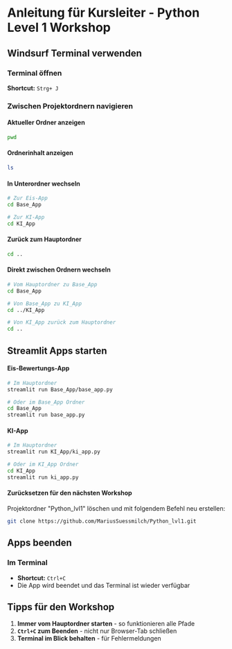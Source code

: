 # Anleitung für Kursleiter - Python Level 1 Workshop

## Windsurf Terminal verwenden

### Terminal öffnen
**Shortcut:** `Strg+ J`

### Zwischen Projektordnern navigieren

#### Aktueller Ordner anzeigen
```bash
pwd
```

#### Ordnerinhalt anzeigen
```bash
ls
```

#### In Unterordner wechseln
```bash
# Zur Eis-App
cd Base_App

# Zur KI-App
cd KI_App
```

#### Zurück zum Hauptordner
```bash
cd ..
```

#### Direkt zwischen Ordnern wechseln
```bash
# Vom Hauptordner zu Base_App
cd Base_App

# Von Base_App zu KI_App
cd ../KI_App

# Von KI_App zurück zum Hauptordner
cd ..
```

## Streamlit Apps starten

#### Eis-Bewertungs-App
```bash
# Im Hauptordner
streamlit run Base_App/base_app.py

# Oder im Base_App Ordner
cd Base_App
streamlit run base_app.py
```

#### KI-App
```bash
# Im Hauptordner
streamlit run KI_App/ki_app.py

# Oder im KI_App Ordner
cd KI_App
streamlit run ki_app.py
```

#### Zurücksetzen für den nächsten Workshop
Projektordner "Python_lvl1" löschen und mit folgendem Befehl neu erstellen:

```bash
git clone https://github.com/MariusSuessmilch/Python_lvl1.git
```

## Apps beenden

### Im Terminal
- **Shortcut:** `Ctrl+C` 
- Die App wird beendet und das Terminal ist wieder verfügbar

## Tipps für den Workshop

1. **Immer vom Hauptordner starten** - so funktionieren alle Pfade
2. **`Ctrl+C` zum Beenden** - nicht nur Browser-Tab schließen
3. **Terminal im Blick behalten** - für Fehlermeldungen
